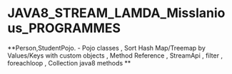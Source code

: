 # JAVA8_STREAM_LAMDA_Misslanious_PROGRAMMES

**Person,StudentPojo. - Pojo classes ,
Sort Hash Map/Treemap by Values/Keys with custom objects ,
Method Reference ,
StreamApi ,
filter ,
foreachloop ,
Collection java8 methods 
**

